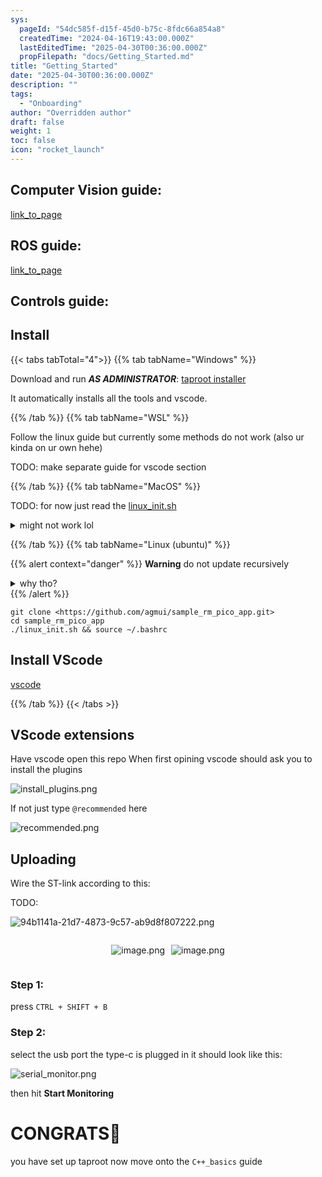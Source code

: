 ```yaml
---
sys:
  pageId: "54dc585f-d15f-45d0-b75c-8fdc66a854a8"
  createdTime: "2024-04-16T19:43:00.000Z"
  lastEditedTime: "2025-04-30T00:36:00.000Z"
  propFilepath: "docs/Getting_Started.md"
title: "Getting_Started"
date: "2025-04-30T00:36:00.000Z"
description: ""
tags:
  - "Onboarding"
author: "Overridden author"
draft: false
weight: 1
toc: false
icon: "rocket_launch"
---
```


## Computer Vision guide:

[link_to_page](86d45bc0-388b-4d26-8848-44f255f73d0e)

## ROS guide:

[link_to_page](3c76c1de-ec8f-46d6-8b0a-294005edc2d5)

## Controls guide:

## Install

{{< tabs tabTotal="4">}}
{{% tab tabName="Windows" %}}

Download and run _**AS ADMINISTRATOR**_: [taproot installer](https://github.com/Thornbots/TeachingFreshies/releases/tag/1.0)

It automatically installs all the tools and vscode.

{{% /tab %}}
{{% tab tabName="WSL" %}}

Follow the linux guide but currently some methods do not work (also ur kinda on ur own hehe)

TODO: make separate guide for vscode section

{{% /tab %}}
{{% tab tabName="MacOS" %}}

TODO: for now just read the [linux_init.sh](https://github.com/agmui/sample_rm_pico_app/blob/main/linux_init.sh)

<details>
<summary>might not work lol</summary>

`brew install libusb pkg-config`

Next install: [vscode](https://code.visualstudio.com/Download)

</details>

{{% /tab %}}
{{% tab tabName="Linux (ubuntu)" %}}

{{% alert context="danger" %}}
**Warning** do not update recursively
<details>
<summary>why tho?</summary>
There are some submodules that may go on for a while (like tinyusb) and I highly
recommend you don't need to get them.
If you want to see what submodules I update just look in `linux_init.sh`
</details>
{{% /alert %}}

```shell
git clone <https://github.com/agmui/sample_rm_pico_app.git>
cd sample_rm_pico_app
./linux_init.sh && source ~/.bashrc
```

## Install VScode

[vscode](https://code.visualstudio.com/Download)

{{% /tab %}}
{{< /tabs >}}

## VScode extensions

Have vscode open this repo
When first opining vscode should ask you to install the plugins

![install_plugins.png](https://prod-files-secure.s3.us-west-2.amazonaws.com/d518164a-d88e-44d1-a4ee-3adb3bd8bce0/89bd30f0-1825-4e77-867b-0a41ce370880/install_plugins.png?X-Amz-Algorithm=AWS4-HMAC-SHA256&X-Amz-Content-Sha256=UNSIGNED-PAYLOAD&X-Amz-Credential=ASIAZI2LB4664MUAQ34K%2F20250526%2Fus-west-2%2Fs3%2Faws4_request&X-Amz-Date=20250526T181114Z&X-Amz-Expires=3600&X-Amz-Security-Token=IQoJb3JpZ2luX2VjEIL%2F%2F%2F%2F%2F%2F%2F%2F%2F%2FwEaCXVzLXdlc3QtMiJIMEYCIQD2gLMuXChN0LXG8TDNyTMoCnajd9YQmca75zpOFjXixgIhAIl5ks06lk44KAdHIztjxxXUWcX4Cl0d%2B0sxgnyC%2BCOXKv8DCEsQABoMNjM3NDIzMTgzODA1IgxidCA4rQqs0PRaNssq3ANzLLeZPh4UTX2qGWbFSgYamr3fUMnY6kZk0SaJ1w%2F1dnmhe%2Fnwwe0wXV0miGkdCDhYO495bod3z8CdlKKBTNKTV4nfDxmlH%2FlAu1ZhyWqJ1bHVajUPlOjU0o5aU5k31BeK2NYesJbu5P9j9OKuyuzYirOPET4mewf3m%2BT%2BiL6iA%2BaoxHnS%2BhINxDW9sHixvwaPClq5Vh%2FSSG3%2FqoWCPe8Z%2FKKu6lhYCZ6q0tH5rN9a1HpACW997cmt1wi9fAAvMqmadPo4Do7zQWXhuzVD6NW%2F7k%2BK%2FzcHpmqoI9vtHFP7OUqQwiQrOqnQVNHM0RXWUyIyk4uvMxL07zfBpol8DhIXafhdGvlwNdwvJ9gnvZdntwetKeWJWuZzRNR%2BRHKP8A4AMI7UDi6rGTmKbdf5t5QVAfKe4ULIs0jJPqggld2Wjxw64AO7SkjfP7eXG20RZ911EHiWxpoN30JO9z3pWzrQqdkuAfjNKHck6O3PbA0%2FQmX%2BsNNxCg%2ByskDsGc6N7om%2BeApxxTSVqAie8L2EqpG2m3Ptbpk38hpY9JurqE7rdsZC2GYySaE8PvbWUZnGnOupJpUluUREoHjrrnCdbuyjsmFnVEzEfU2bPdXWZjT8bhCqDaaMfpUj%2BxOMszCO0NLBBjqkAZtnCmqTUogWW2hmRqYvFXBvJPnK3eFhuIVabXKJxaHSONaO2lXrlIACqgh6FG8PDoU7vqBHFftxBsxxE5uHBgkiEieS3MPKrT1BvZqrv849At6lJxccqIQSRhSvPvVNlnl2wiVGXNfQJNagkIUrLdxuijCfAF7lwTI3CIugWA16pHEcP9uhFEpHah7WN59BjbTHncOa6BN2blTOsTZsKT9jVzQd&X-Amz-Signature=d0003a19ba56714c0f8cbd84ddf37f4d24e7b3e310f83e6cb61370526f64efdb&X-Amz-SignedHeaders=host&x-id=GetObject)

If not just type `@recommended` here  

![recommended.png](https://prod-files-secure.s3.us-west-2.amazonaws.com/d518164a-d88e-44d1-a4ee-3adb3bd8bce0/61e661e9-5d85-4dfc-be0d-8d2097a5e793/recommended.png?X-Amz-Algorithm=AWS4-HMAC-SHA256&X-Amz-Content-Sha256=UNSIGNED-PAYLOAD&X-Amz-Credential=ASIAZI2LB4664MUAQ34K%2F20250526%2Fus-west-2%2Fs3%2Faws4_request&X-Amz-Date=20250526T181114Z&X-Amz-Expires=3600&X-Amz-Security-Token=IQoJb3JpZ2luX2VjEIL%2F%2F%2F%2F%2F%2F%2F%2F%2F%2FwEaCXVzLXdlc3QtMiJIMEYCIQD2gLMuXChN0LXG8TDNyTMoCnajd9YQmca75zpOFjXixgIhAIl5ks06lk44KAdHIztjxxXUWcX4Cl0d%2B0sxgnyC%2BCOXKv8DCEsQABoMNjM3NDIzMTgzODA1IgxidCA4rQqs0PRaNssq3ANzLLeZPh4UTX2qGWbFSgYamr3fUMnY6kZk0SaJ1w%2F1dnmhe%2Fnwwe0wXV0miGkdCDhYO495bod3z8CdlKKBTNKTV4nfDxmlH%2FlAu1ZhyWqJ1bHVajUPlOjU0o5aU5k31BeK2NYesJbu5P9j9OKuyuzYirOPET4mewf3m%2BT%2BiL6iA%2BaoxHnS%2BhINxDW9sHixvwaPClq5Vh%2FSSG3%2FqoWCPe8Z%2FKKu6lhYCZ6q0tH5rN9a1HpACW997cmt1wi9fAAvMqmadPo4Do7zQWXhuzVD6NW%2F7k%2BK%2FzcHpmqoI9vtHFP7OUqQwiQrOqnQVNHM0RXWUyIyk4uvMxL07zfBpol8DhIXafhdGvlwNdwvJ9gnvZdntwetKeWJWuZzRNR%2BRHKP8A4AMI7UDi6rGTmKbdf5t5QVAfKe4ULIs0jJPqggld2Wjxw64AO7SkjfP7eXG20RZ911EHiWxpoN30JO9z3pWzrQqdkuAfjNKHck6O3PbA0%2FQmX%2BsNNxCg%2ByskDsGc6N7om%2BeApxxTSVqAie8L2EqpG2m3Ptbpk38hpY9JurqE7rdsZC2GYySaE8PvbWUZnGnOupJpUluUREoHjrrnCdbuyjsmFnVEzEfU2bPdXWZjT8bhCqDaaMfpUj%2BxOMszCO0NLBBjqkAZtnCmqTUogWW2hmRqYvFXBvJPnK3eFhuIVabXKJxaHSONaO2lXrlIACqgh6FG8PDoU7vqBHFftxBsxxE5uHBgkiEieS3MPKrT1BvZqrv849At6lJxccqIQSRhSvPvVNlnl2wiVGXNfQJNagkIUrLdxuijCfAF7lwTI3CIugWA16pHEcP9uhFEpHah7WN59BjbTHncOa6BN2blTOsTZsKT9jVzQd&X-Amz-Signature=886d617d57861d40c49f0eea82a86e4c94e695e3f987e5c2cef03da3b3830754&X-Amz-SignedHeaders=host&x-id=GetObject)

## Uploading

Wire the ST-link according to this:

TODO:

![94b1141a-21d7-4873-9c57-ab9d8f807222.png](https://prod-files-secure.s3.us-west-2.amazonaws.com/d518164a-d88e-44d1-a4ee-3adb3bd8bce0/e5fad17d-ab82-4300-9f4c-505ab4b1202c/94b1141a-21d7-4873-9c57-ab9d8f807222.png?X-Amz-Algorithm=AWS4-HMAC-SHA256&X-Amz-Content-Sha256=UNSIGNED-PAYLOAD&X-Amz-Credential=ASIAZI2LB4664MUAQ34K%2F20250526%2Fus-west-2%2Fs3%2Faws4_request&X-Amz-Date=20250526T181114Z&X-Amz-Expires=3600&X-Amz-Security-Token=IQoJb3JpZ2luX2VjEIL%2F%2F%2F%2F%2F%2F%2F%2F%2F%2FwEaCXVzLXdlc3QtMiJIMEYCIQD2gLMuXChN0LXG8TDNyTMoCnajd9YQmca75zpOFjXixgIhAIl5ks06lk44KAdHIztjxxXUWcX4Cl0d%2B0sxgnyC%2BCOXKv8DCEsQABoMNjM3NDIzMTgzODA1IgxidCA4rQqs0PRaNssq3ANzLLeZPh4UTX2qGWbFSgYamr3fUMnY6kZk0SaJ1w%2F1dnmhe%2Fnwwe0wXV0miGkdCDhYO495bod3z8CdlKKBTNKTV4nfDxmlH%2FlAu1ZhyWqJ1bHVajUPlOjU0o5aU5k31BeK2NYesJbu5P9j9OKuyuzYirOPET4mewf3m%2BT%2BiL6iA%2BaoxHnS%2BhINxDW9sHixvwaPClq5Vh%2FSSG3%2FqoWCPe8Z%2FKKu6lhYCZ6q0tH5rN9a1HpACW997cmt1wi9fAAvMqmadPo4Do7zQWXhuzVD6NW%2F7k%2BK%2FzcHpmqoI9vtHFP7OUqQwiQrOqnQVNHM0RXWUyIyk4uvMxL07zfBpol8DhIXafhdGvlwNdwvJ9gnvZdntwetKeWJWuZzRNR%2BRHKP8A4AMI7UDi6rGTmKbdf5t5QVAfKe4ULIs0jJPqggld2Wjxw64AO7SkjfP7eXG20RZ911EHiWxpoN30JO9z3pWzrQqdkuAfjNKHck6O3PbA0%2FQmX%2BsNNxCg%2ByskDsGc6N7om%2BeApxxTSVqAie8L2EqpG2m3Ptbpk38hpY9JurqE7rdsZC2GYySaE8PvbWUZnGnOupJpUluUREoHjrrnCdbuyjsmFnVEzEfU2bPdXWZjT8bhCqDaaMfpUj%2BxOMszCO0NLBBjqkAZtnCmqTUogWW2hmRqYvFXBvJPnK3eFhuIVabXKJxaHSONaO2lXrlIACqgh6FG8PDoU7vqBHFftxBsxxE5uHBgkiEieS3MPKrT1BvZqrv849At6lJxccqIQSRhSvPvVNlnl2wiVGXNfQJNagkIUrLdxuijCfAF7lwTI3CIugWA16pHEcP9uhFEpHah7WN59BjbTHncOa6BN2blTOsTZsKT9jVzQd&X-Amz-Signature=ed8f2fbceb2ce44178692fc6bce7085d394abfd16e5108724c46baf6426a791d&X-Amz-SignedHeaders=host&x-id=GetObject)

<div style="display: flex;flex-direction: row; column-gap:10px; max-width: 630px;justify-content: center;">
<div>

![image.png](https://prod-files-secure.s3.us-west-2.amazonaws.com/d518164a-d88e-44d1-a4ee-3adb3bd8bce0/210ecb78-1116-4d7b-b9b7-2292f66fa2c2/image.png?X-Amz-Algorithm=AWS4-HMAC-SHA256&X-Amz-Content-Sha256=UNSIGNED-PAYLOAD&X-Amz-Credential=ASIAZI2LB466TTRA5WBP%2F20250526%2Fus-west-2%2Fs3%2Faws4_request&X-Amz-Date=20250526T181118Z&X-Amz-Expires=3600&X-Amz-Security-Token=IQoJb3JpZ2luX2VjEIL%2F%2F%2F%2F%2F%2F%2F%2F%2F%2FwEaCXVzLXdlc3QtMiJHMEUCIBofWzPntBk2xgbps8ML8L5OqwbRTUePljLTq8Kf5POOAiEAkCoPPYZhj%2B%2BADVxxw64PwitSfkDNbbB9UFuu45TItbwq%2FwMISxAAGgw2Mzc0MjMxODM4MDUiDEM361VqeGIL0WDV7CrcA6iCGqUXnf7wgMCVjgVecsKI40urgS1YFnJE8CNan%2FkxGBXP653DZJL7k5WZgLpdfZI1e6eeyJT4niA7UVnN%2Fll9eDhsAPOqJk16z24MXTMzIgXPOZpz9Ng8etU2372BafLySHEWOPcrwYHSSIKoCJHc1iFu5RrhS39wk0whXOiWHSuzXROd18v0SohYL4OYKLGVUXcSmwTtjbhAFJFYwNpaVXrk1nzg1h%2B6EPX2ZARUIiKByGgi%2BO7rDt2Zpq6NHygikrKttzC3SGhCcyjeqNwnoAkMx5GvI8bwzrxSJReNcW4KvyPM156HRzFmQHkjdWBWjktn24ZlEmO3APkj2Z9UZNCpmQFBQAFCZ3P%2FsfPfYBH8G65mOigKa8p1YTzQ4eINsnJ1eOE8glHpE5kjEMkWTHLql8TiBDpJuSX4iZhgk%2BupMZkbAjdsR3ZwwXShn4314M6qqyiGCucBkMqtRZY31%2FywK%2BafwpVr3npIgnbBskeGJP%2BoNQ8t3ITDkj1lAwJWuOP3etuY%2BnpPADPZs9pnER7ohuuFg2gjSbGWCRkiynhiDYmk284C1Pjnv7jmsYIbZWFKmsZvBUhbfLHe%2BmS0GeR6o3fbWhnRdOX0JMVFL5MjF12vSQB6dD0BMNPP0sEGOqUBWcyefYMjHElvzCBh7mHToEksiwuozBvrNdaNfFkiRLnB4qLObHAVRjwgFWaf%2Fqgi%2BDM893MNYJjdwkkRL%2FEEkvjiRIcde1dI7%2F4gM3ON5Q%2FNggQCLMSyiJuPXFS88pUwXN%2BDqLW5cz3522TM6g%2BJzyQ2kAMxFTWkB1bwLvT4gCrXpe6wkAgs0SyLgGyVP%2F7WDRCzVpQD2O6kGedhcXlbWBeVwa0s&X-Amz-Signature=863620ac9c5a74ea57dec6dd3d89b7f224e9e6f6aa374f71cbd5622961d88090&X-Amz-SignedHeaders=host&x-id=GetObject)

</div>
<div>

![image.png](https://prod-files-secure.s3.us-west-2.amazonaws.com/d518164a-d88e-44d1-a4ee-3adb3bd8bce0/33a0fd0f-8ca6-4a86-8e09-26e95ded1fff/image.png?X-Amz-Algorithm=AWS4-HMAC-SHA256&X-Amz-Content-Sha256=UNSIGNED-PAYLOAD&X-Amz-Credential=ASIAZI2LB4666HOSCLUG%2F20250526%2Fus-west-2%2Fs3%2Faws4_request&X-Amz-Date=20250526T181118Z&X-Amz-Expires=3600&X-Amz-Security-Token=IQoJb3JpZ2luX2VjEIL%2F%2F%2F%2F%2F%2F%2F%2F%2F%2FwEaCXVzLXdlc3QtMiJHMEUCICYO4Ui8MAPGFcmPwgcTwlz2EBSRaU3ju8I1uZgf%2BiVTAiEAso%2FX1svmLwKL7bOnLSbp2bJDxhmJHNHdPim7dXehQCwq%2FwMISxAAGgw2Mzc0MjMxODM4MDUiDGnd1sx1ResXKLlRiyrcA7IuVk8jUQkNQOepqijVl9M7Q1QUHY4B0D0IMzBbmavezqnvK6xJMr15sizZYMDJ6P18HNdXece%2F%2BhsFZpSy1tdZax4cKfKoVVqqT4K56zXTaSql3fwGeJmMk9vUTDl0xQqD%2BMgfrAeJqi1Y63TcmBbOeqd6lIC5ZU3bIajA1Dd7lrHvJtgNU4%2BGwXR6rtTTy9W04SpUesHUhktof%2BBxKB%2B5mVKMJkCW2uivJi%2FBsNM3zrQVFviT7Jou1dM5UypRaiDN4pqT01QYzoyYOr%2BIvv9x1etZ7uZDfAIr6k%2B3tEd7vHchRPIHiLfC7nXKqyWZ3oennwGSVHSOolSFbs6ZAzP9F%2BANNyM1WNryrWYKmsZp8SAN7BSATtKXXM8Nuv4T8FPpGOVOhA4yRs7UTO8CXSVGVJ3h9fokj7T368UCENWB45Bk2QHO%2FAMyenDWPeG3PRaCei8Rmuoi5PJJIuGm5NlALgzWtulPFQkC70%2B2sxcobs4saNrcbIS70Zi3OLW5ATn%2FpLGgKPXK28UoPGmZvZJbgXfnx6f1WIUu5Iz26igEFj5ItWDBA5AVnjERyNGbV4kDOZKK6t8n2Q6KazojunSjcmtbZ3wW6fQphqARKFWm%2BP9jeSihoxWBk%2B6QMOTP0sEGOqUBENnFO4VteymsJoj9J5bBsPhlV1BXz5JgLmuAPRn8rH0zgAiux9dTCW5pyf698XiTODBKBer2irC6n5xDzpre6VenvR7g1Jb18wtz7jhVt4WonOVXW1U0xvJiQz39uQUHaRdv2%2FIO6VGmb0TYWwasU3TH6lm%2F6gCjOiMYvNuT7DPRkbhZSQc5RSspP%2FkVSmFEd3IlCnMD7QScJG8og8f%2BQN4zzN66&X-Amz-Signature=b4ab7ffcadb554b2ca021cb11aaf707228619caa16b4a231cdd47abab95ba42f&X-Amz-SignedHeaders=host&x-id=GetObject)

</div>
</div>

### Step 1:

press `CTRL + SHIFT + B`

### Step 2:

select the usb port the type-c is plugged in it should look like this:

![serial_monitor.png](https://prod-files-secure.s3.us-west-2.amazonaws.com/d518164a-d88e-44d1-a4ee-3adb3bd8bce0/f03f4774-05d4-4393-b6a0-d5efb6d315ab/serial_monitor.png?X-Amz-Algorithm=AWS4-HMAC-SHA256&X-Amz-Content-Sha256=UNSIGNED-PAYLOAD&X-Amz-Credential=ASIAZI2LB4664MUAQ34K%2F20250526%2Fus-west-2%2Fs3%2Faws4_request&X-Amz-Date=20250526T181114Z&X-Amz-Expires=3600&X-Amz-Security-Token=IQoJb3JpZ2luX2VjEIL%2F%2F%2F%2F%2F%2F%2F%2F%2F%2FwEaCXVzLXdlc3QtMiJIMEYCIQD2gLMuXChN0LXG8TDNyTMoCnajd9YQmca75zpOFjXixgIhAIl5ks06lk44KAdHIztjxxXUWcX4Cl0d%2B0sxgnyC%2BCOXKv8DCEsQABoMNjM3NDIzMTgzODA1IgxidCA4rQqs0PRaNssq3ANzLLeZPh4UTX2qGWbFSgYamr3fUMnY6kZk0SaJ1w%2F1dnmhe%2Fnwwe0wXV0miGkdCDhYO495bod3z8CdlKKBTNKTV4nfDxmlH%2FlAu1ZhyWqJ1bHVajUPlOjU0o5aU5k31BeK2NYesJbu5P9j9OKuyuzYirOPET4mewf3m%2BT%2BiL6iA%2BaoxHnS%2BhINxDW9sHixvwaPClq5Vh%2FSSG3%2FqoWCPe8Z%2FKKu6lhYCZ6q0tH5rN9a1HpACW997cmt1wi9fAAvMqmadPo4Do7zQWXhuzVD6NW%2F7k%2BK%2FzcHpmqoI9vtHFP7OUqQwiQrOqnQVNHM0RXWUyIyk4uvMxL07zfBpol8DhIXafhdGvlwNdwvJ9gnvZdntwetKeWJWuZzRNR%2BRHKP8A4AMI7UDi6rGTmKbdf5t5QVAfKe4ULIs0jJPqggld2Wjxw64AO7SkjfP7eXG20RZ911EHiWxpoN30JO9z3pWzrQqdkuAfjNKHck6O3PbA0%2FQmX%2BsNNxCg%2ByskDsGc6N7om%2BeApxxTSVqAie8L2EqpG2m3Ptbpk38hpY9JurqE7rdsZC2GYySaE8PvbWUZnGnOupJpUluUREoHjrrnCdbuyjsmFnVEzEfU2bPdXWZjT8bhCqDaaMfpUj%2BxOMszCO0NLBBjqkAZtnCmqTUogWW2hmRqYvFXBvJPnK3eFhuIVabXKJxaHSONaO2lXrlIACqgh6FG8PDoU7vqBHFftxBsxxE5uHBgkiEieS3MPKrT1BvZqrv849At6lJxccqIQSRhSvPvVNlnl2wiVGXNfQJNagkIUrLdxuijCfAF7lwTI3CIugWA16pHEcP9uhFEpHah7WN59BjbTHncOa6BN2blTOsTZsKT9jVzQd&X-Amz-Signature=22521694e612abfe29ac0118b244790414f3ea8ad53ed9312a6d621aae148706&X-Amz-SignedHeaders=host&x-id=GetObject)

then hit **Start Monitoring**

# CONGRATS🎉

you have set up taproot now move onto the `C++_basics` guide
